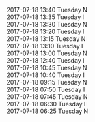 2017-07-18 13:40 Tuesday  N  
2017-07-18 13:35 Tuesday  I  
2017-07-18 13:30 Tuesday  N  
2017-07-18 13:20 Tuesday  I  
2017-07-18 13:15 Tuesday  N  
2017-07-18 13:10 Tuesday  I  
2017-07-18 13:00 Tuesday  N  
2017-07-18 12:40 Tuesday  I  
2017-07-18 10:45 Tuesday  N  
2017-07-18 10:40 Tuesday  I  
2017-07-18 09:15 Tuesday  N  
2017-07-18 07:50 Tuesday  I  
2017-07-18 07:45 Tuesday  N  
2017-07-18 06:30 Tuesday  I  
2017-07-18 06:25 Tuesday  N  

